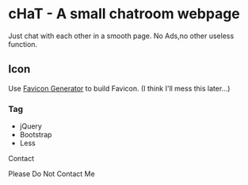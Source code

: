cHaT - A small chatroom webpage
========================================

Just chat with each other in a smooth page. No Ads,no other useless function.

Icon
----------------------------------------

Use [Favicon Generator](http://realfavicongenerator.net) to build Favicon.
(I think I'll mess this later...)

### Tag

*   jQuery
*   Bootstrap
*   Less

Contact

Please Do Not Contact Me

